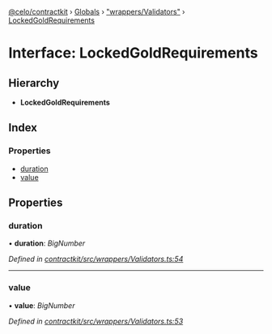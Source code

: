 [@celo/contractkit](../README.md) › [Globals](../globals.md) › ["wrappers/Validators"](../modules/_wrappers_validators_.md) › [LockedGoldRequirements](_wrappers_validators_.lockedgoldrequirements.md)

# Interface: LockedGoldRequirements

## Hierarchy

* **LockedGoldRequirements**

## Index

### Properties

* [duration](_wrappers_validators_.lockedgoldrequirements.md#duration)
* [value](_wrappers_validators_.lockedgoldrequirements.md#value)

## Properties

###  duration

• **duration**: *BigNumber*

*Defined in [contractkit/src/wrappers/Validators.ts:54](https://github.com/celo-org/celo-monorepo/blob/master/packages/sdk/contractkit/src/wrappers/Validators.ts#L54)*

___

###  value

• **value**: *BigNumber*

*Defined in [contractkit/src/wrappers/Validators.ts:53](https://github.com/celo-org/celo-monorepo/blob/master/packages/sdk/contractkit/src/wrappers/Validators.ts#L53)*
